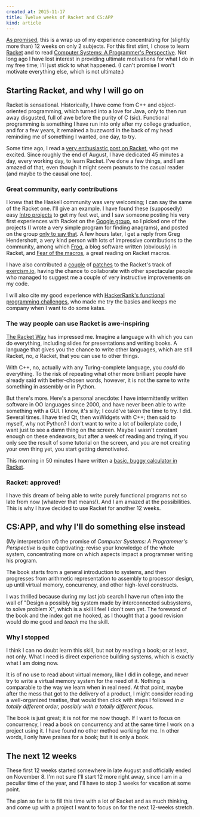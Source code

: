 ```yaml
---
created_at: 2015-11-17
title: Twelve weeks of Racket and CS:APP
kind: article
---
```


[As promised][track-lifetime-classes-post], this is a wrap up of my experience concentrating for (slightly more than) 12 weeks on only 2 subjects. For this first stint, I chose to learn [Racket][racket-website] and to read [Computer Systems: A Programmer's Perspective][csapp]. Not long ago I have lost interest in providing ultimate motivations for what I do in my free time; I'll just stick to what happened. (I can't promise I won't motivate everything else, which is not ultimate.)

## Starting Racket, and why I will go on

Racket is sensational. Historically, I have come from C++ and object-oriented programming, which turned into a love for Java, only to then run away disgusted, full of awe before the purity of C (sic). Functional programming is something I have run into only after my college graduation, and for a few years, it remained a buzzword in the back of my head reminding me of something I wanted, one day, to try.

Some time ago, I read a [very enthusiastic post on Racket][pollen-rkt-post], who got me excited. Since roughly the end of August, I have dedicated 45 minutes a day, every working day, to learn Racket. I've done a few things, and I am amazed of that, even though it might seem peanuts to the casual reader (and maybe to the causal one too).

### Great community, early contributions

I knew that the Haskell community was very welcoming; I can say the same of the Racket one. I'll give an example. I have found these (supposedly) easy [Intro projects][intro-prjs] to get my feet wet, and I saw someone posting his very first experiences with Racket on the [Google group][rkt-grp], so I picked one of the projects (I wrote a very simple program for finding anagrams), and posted on the group [only to say that][letter-to-grp]. A few hours later, I get a reply from Greg Hendershott, a very kind person with lots of impressive contributions to the community, among which [Frog][frog], a blog software written (obviously) in Racket, and [Fear of the macros][fotm], a great reading on Racket macros.

I have also contributed a [couple][acc] of [patches][etl] to the Racket's track of [exercism.io](https://exercism.io/), having the chance to collaborate with other spectacular people who managed to suggest me a couple of very instructive improvements on my code.

I will also cite my good experience with [HackerRank's functional programming challenges][hr-fp], who made me try the basics and keeps me company when I want to do some katas.

### The way people can use Racket is awe-inspiring

[The Racket Way][rkt-way] has impressed me. Imagine a language with which you can do everything, including slides for presentations and writing books. A language that gives you the chance to write other languages, which are still Racket, no, _a_ Racket, that you can use to other things.

With C++, no, actually with any Turing-complete language, you _could_ do everything. To the risk of repeating what other more brilliant people have already said with better-chosen words, however, it is not the same to write something in assembly or in Python.

But there's more. Here's a personal anecdote: I have intermittently written software in OO languages since 2000, and have never been able to write something with a GUI. I know, it's silly; I could've taken the time to try. I did. Several times. I have tried Qt, then wxWidgets with C++; then said to myself, why not Python? I don't want to write a lot of boilerplate code, I want just to see a damn thing on the screen. Maybe I wasn't constant enough on these endeavors; but after a week of reading and trying, if you only see the result of some tutorial on the screen, and you are not creating your own thing yet, you start getting demotivated.

This morning in 50 minutes I have written a [basic, buggy calculator in Racket][calculon].

### Racket: approved!

I have this dream of being able to write purely functional programs not so late from now (whatever that means!). And I am amazed at the possibilities. This is why I have decided to use Racket for another 12 weeks.

## CS:APP, and why I'll do something else instead

(My interpretation of) the promise of _Computer Systems: A Programmer's Perspective_ is quite captivating: revise your knowledge of the whole system, concentrating more on which aspects impact a programmer writing his program.

The book starts from a general introduction to systems, and then progresses from arithmetic representation to assembly to processor design, up until virtual memory, concurrency, and other high-level constructs.

I was thrilled because during my last job search I have run often into the wall of "Design a possibly big system made by interconnected subsystems, to solve problem X", which is a skill I feel I don't own yet. The foreword of the book and the index got me hooked, as I thought that a good revision would do me good and _teach_ me the skill.

### Why I stopped

I think I can no doubt learn this skill, but not by reading a book; or at least, not only. What I need is direct experience building systems, which is exactly what I am doing now.

It is of no use to read about virtual memory, like I did in college, and never try to write a virtual memory system for the need of it. Nothing is comparable to the way we learn when in real need. At that point, maybe after the mess that got to the delivery of a product, I might consider reading a well-organized treatise, that would then click with steps I followed _in a totally different order, possibly with a totally different focus_.

The book is just great; it is not for me now though. If I want to focus on concurrency, I read a book on concurrency and at the same time I work on a project using it. I have found no other method working for me. In other words, I only have praises for a book; but it is only a book.

## The next 12 weeks

These first 12 weeks started somewhere in late August and officially ended on November 8. I'm not sure I'll start 12 more right away, since I am in a peculiar time of the year, and I'll have to stop 3 weeks for vacation at some point.

The plan so far is to fill this time with a lot of Racket and as much thinking, and come up with a project I want to focus on for the next 12-weeks stretch.

[track-lifetime-classes-post]: /blog/track-lifetime-of-std-objects/
[racket-website]: //racket-lang.org/
[csapp]: //www.amazon.co.uk/gp/product/013409266X
[pollen-rkt-post]: //practicaltypography.com/why-racket-why-lisp.html
[intro-prjs]: //github.com/racket/racket/wiki/Intro-Projects
[rkt-grp]: //groups.google.com/forum/#!forum/racket-users/
[letter-to-grp]: //groups.google.com/d/topic/racket-users/UGE4kn21xBg/discussion
[frog]: //github.com/greghendershott/frog
[fotm]: //www.greghendershott.com/fear-of-macros/
[acc]: //github.com/exercism/xracket/pull/25
[etl]: //github.com/exercism/xracket/pull/27
[rkt-way]: //www.infoq.com/presentations/Racket
[calculon]: //github.com/sturmer/calculon
[hr-fp]: //www.hackerrank.com/domains/fp/intro

